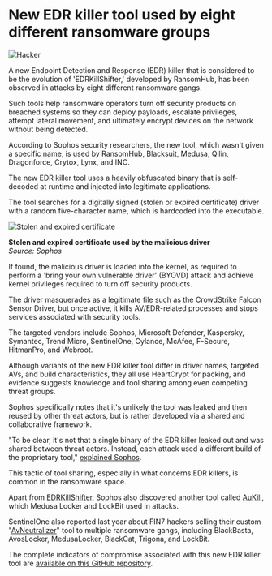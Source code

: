 # New EDR killer tool used by eight different ransomware groups

![Hacker](https://www.bleepstatic.com/content/hl-images/2025/03/12/hacker.jpg)

A new Endpoint Detection and Response (EDR) killer that is considered to be the evolution of 'EDRKillShifter,' developed by RansomHub, has been observed in attacks by eight different ransomware gangs.

Such tools help ransomware operators turn off security products on breached systems so they can deploy payloads, escalate privileges, attempt lateral movement, and ultimately encrypt devices on the network without being detected. 

According to Sophos security researchers, the new tool, which wasn't given a specific name, is used by RansomHub, Blacksuit, Medusa, Qilin, Dragonforce, Crytox, Lynx, and INC.

The new EDR killer tool uses a heavily obfuscated binary that is self-decoded at runtime and injected into legitimate applications.

The tool searches for a digitally signed (stolen or expired certificate) driver with a random five-character name, which is hardcoded into the executable.

![Stolen and expired certificate](https://www.bleepstatic.com/images/news/u/1220909/2025/August/certificate.jpg)

**Stolen and expired certificate used by the malicious driver**  
_Source: Sophos_

If found, the malicious driver is loaded into the kernel, as required to perform a 'bring your own vulnerable driver' (BYOVD) attack and achieve kernel privileges required to turn off security products.

The driver masquerades as a legitimate file such as the CrowdStrike Falcon Sensor Driver, but once active, it kills AV/EDR-related processes and stops services associated with security tools.

The targeted vendors include Sophos, Microsoft Defender, Kaspersky, Symantec, Trend Micro, SentinelOne, Cylance, McAfee, F-Secure, HitmanPro, and Webroot.

Although variants of the new EDR killer tool differ in driver names, targeted AVs, and build characteristics, they all use HeartCrypt for packing, and evidence suggests knowledge and tool sharing among even competing threat groups.

Sophos specifically notes that it's unlikely the tool was leaked and then reused by other threat actors, but is rather developed via a shared and collaborative framework.

"To be clear, it's not that a single binary of the EDR killer leaked out and was shared between threat actors. Instead, each attack used a different build of the proprietary tool," [explained Sophos](https://news.sophos.com/en-us/2025/08/06/shared-secret-edr-killer-in-the-kill-chain/).

This tactic of tool sharing, especially in what concerns EDR killers, is common in the ransomware space.

Apart from [EDRKillShifter](https://www.bleepingcomputer.com/news/security/ransomware-gang-deploys-new-malware-to-kill-security-software/), Sophos also discovered another tool called [AuKill](https://www.bleepingcomputer.com/news/security/ransomware-gangs-abuse-process-explorer-driver-to-kill-security-software/), which Medusa Locker and LockBit used in attacks.

SentinelOne also reported last year about FIN7 hackers selling their custom "[AvNeutralizer](https://www.bleepingcomputer.com/news/security/notorious-fin7-hackers-sell-edr-killer-to-other-threat-actors/)" tool to multiple ransomware gangs, including BlackBasta, AvosLocker, MedusaLocker, BlackCat, Trigona, and LockBit.

The complete indicators of compromise associated with this new EDR killer tool are [available on this GitHub repository](https://github.com/sophoslabs/IoCs/blob/master/06082025-edrkiller-iocs.csv).